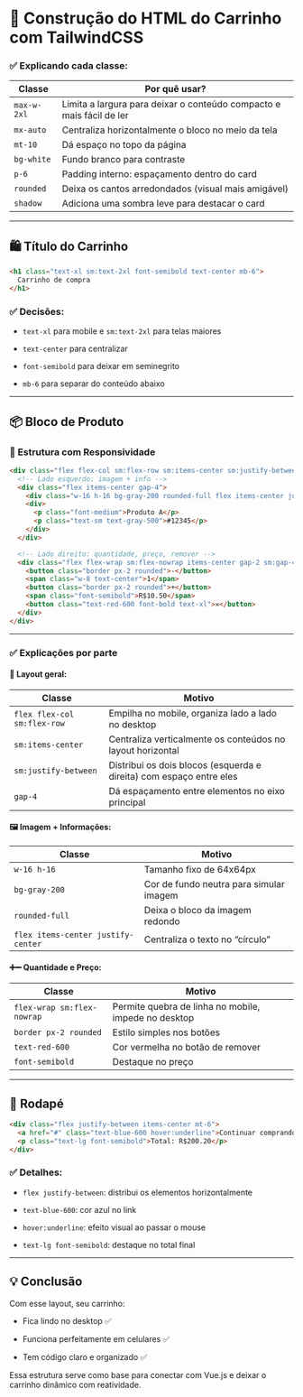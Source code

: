 # 🧱 Construção do HTML do Carrinho com TailwindCSS

### ✅ Explicando cada classe:

| Classe      | Por quê usar?                                                        |
| ----------- | -------------------------------------------------------------------- |
| `max-w-2xl` | Limita a largura para deixar o conteúdo compacto e mais fácil de ler |
| `mx-auto`   | Centraliza horizontalmente o bloco no meio da tela                   |
| `mt-10`     | Dá espaço no topo da página                                          |
| `bg-white`  | Fundo branco para contraste                                          |
| `p-6`       | Padding interno: espaçamento dentro do card                          |
| `rounded`   | Deixa os cantos arredondados (visual mais amigável)                  |
| `shadow`    | Adiciona uma sombra leve para destacar o card                        |

---

## 🛍️ Título do Carrinho

```html
<h1 class="text-xl sm:text-2xl font-semibold text-center mb-6">
  Carrinho de compra
</h1>
```

### ✅ Decisões:

- `text-xl` para mobile e `sm:text-2xl` para telas maiores

- `text-center` para centralizar

- `font-semibold` para deixar em seminegrito

- `mb-6` para separar do conteúdo abaixo

---

## 📦 Bloco de Produto

### 🔧 Estrutura com Responsividade

```html
<div class="flex flex-col sm:flex-row sm:items-center sm:justify-between border-t py-4 gap-4">
  <!-- Lado esquerdo: imagem + info -->
  <div class="flex items-center gap-4">
    <div class="w-16 h-16 bg-gray-200 rounded-full flex items-center justify-center text-sm text-gray-500">72x72</div>
    <div>
      <p class="font-medium">Produto A</p>
      <p class="text-sm text-gray-500">#12345</p>
    </div>
  </div>

  <!-- Lado direito: quantidade, preço, remover -->
  <div class="flex flex-wrap sm:flex-nowrap items-center gap-2 sm:gap-4">
    <button class="border px-2 rounded">-</button>
    <span class="w-8 text-center">1</span>
    <button class="border px-2 rounded">+</button>
    <span class="font-semibold">R$10.50</span>
    <button class="text-red-600 font-bold text-xl">✕</button>
  </div>
</div>
```

---

### ✅ Explicações por parte

#### 📐 Layout geral:

| Classe                      | Motivo                                                              |
| --------------------------- | ------------------------------------------------------------------- |
| `flex flex-col sm:flex-row` | Empilha no mobile, organiza lado a lado no desktop                  |
| `sm:items-center`           | Centraliza verticalmente os conteúdos no layout horizontal          |
| `sm:justify-between`        | Distribui os dois blocos (esquerda e direita) com espaço entre eles |
| `gap-4`                     | Dá espaçamento entre elementos no eixo principal                    |

#### 🖼️ Imagem + Informações:

| Classe                             | Motivo                                  |
| ---------------------------------- | --------------------------------------- |
| `w-16 h-16`                        | Tamanho fixo de 64x64px                 |
| `bg-gray-200`                      | Cor de fundo neutra para simular imagem |
| `rounded-full`                     | Deixa o bloco da imagem redondo         |
| `flex items-center justify-center` | Centraliza o texto no “círculo”         |

#### ➕➖ Quantidade e Preço:

| Classe                     | Motivo                                               |
| -------------------------- | ---------------------------------------------------- |
| `flex-wrap sm:flex-nowrap` | Permite quebra de linha no mobile, impede no desktop |
| `border px-2 rounded`      | Estilo simples nos botões                            |
| `text-red-600`             | Cor vermelha no botão de remover                     |
| `font-semibold`            | Destaque no preço                                    |

---

## 🔻 Rodapé

```html
<div class="flex justify-between items-center mt-6">
  <a href="#" class="text-blue-600 hover:underline">Continuar comprando</a>
  <p class="text-lg font-semibold">Total: R$200.20</p>
</div>
```

### ✅ Detalhes:

- `flex justify-between`: distribui os elementos horizontalmente

- `text-blue-600`: cor azul no link

- `hover:underline`: efeito visual ao passar o mouse

- `text-lg font-semibold`: destaque no total final

---

## 💡 Conclusão

Com esse layout, seu carrinho:

- Fica lindo no desktop ✅

- Funciona perfeitamente em celulares ✅

- Tem código claro e organizado ✅

Essa estrutura serve como base para conectar com Vue.js e deixar o carrinho dinâmico com reatividade.
